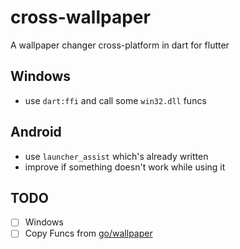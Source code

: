 # cross-wallpaper
A wallpaper changer cross-platform in dart for flutter

## Windows

- use `dart:ffi` and call some `win32.dll` funcs

## Android

- use `launcher_assist` which's already written
- improve if something doesn't work while using it

## TODO

- [ ] Windows
- [ ] Copy Funcs from [go/wallpaper](https://github.com/reujab/wallpaper)